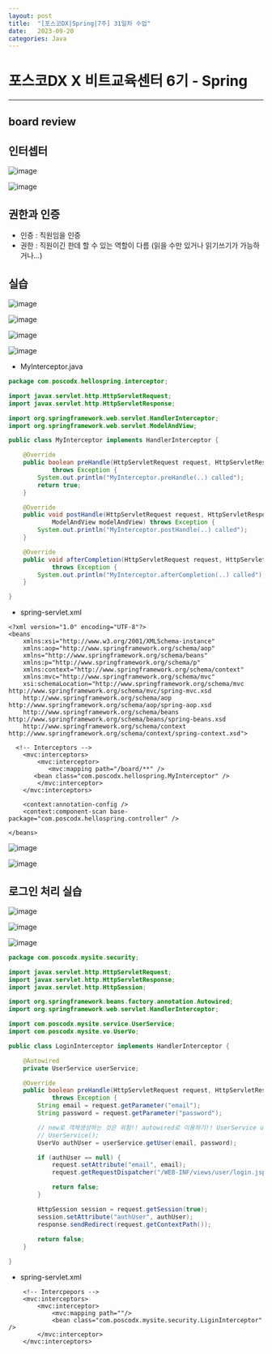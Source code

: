 ```yaml
---
layout: post
title:  "[포스코DX|Spring|7주] 31일차 수업"
date:   2023-09-20
categories: Java
---
```


# 포스코DX X 비트교육센터 6기 - Spring

---

## board review


## 인터셉터

![image](https://github.com/talkingOrange/talkingOrange.github.io/assets/88815795/67243c9b-5237-48cf-9d96-d61181346cf7)

![image](https://github.com/talkingOrange/talkingOrange.github.io/assets/88815795/2debc780-76d4-46b0-91ee-b3a2cd47f967)


## 권한과 인증

- 인증 : 직원임을 인증
- 권한 : 직원이긴 한데 할 수 있는 역할이 다름 (읽을 수만 있거나 읽기쓰기가 가능하거나...)


## 실습

![image](https://github.com/talkingOrange/talkingOrange.github.io/assets/88815795/72259c9d-0b76-4074-8bae-9ba725ee526d)

![image](https://github.com/talkingOrange/talkingOrange.github.io/assets/88815795/c5e6cd38-0647-45ef-b7d1-6a490f8b36d5)

![image](https://github.com/talkingOrange/talkingOrange.github.io/assets/88815795/d1a26531-ac0d-4554-b3d1-4c34a014b761)

![image](https://github.com/talkingOrange/talkingOrange.github.io/assets/88815795/e61677d3-da01-4bfa-809d-a15bb1fbd3d5)

- MyInterceptor.java

```java
package com.poscodx.hellospring.interceptor;

import javax.servlet.http.HttpServletRequest;
import javax.servlet.http.HttpServletResponse;

import org.springframework.web.servlet.HandlerInterceptor;
import org.springframework.web.servlet.ModelAndView;

public class MyInterceptor implements HandlerInterceptor {

	@Override
	public boolean preHandle(HttpServletRequest request, HttpServletResponse response, Object handler)
			throws Exception {
		System.out.println("MyInterceptor.preHandle(..) called");
		return true;
	}

	@Override
	public void postHandle(HttpServletRequest request, HttpServletResponse response, Object handler,
			ModelAndView modelAndView) throws Exception {
		System.out.println("MyInterceptor.postHandle(..) called");
	}

	@Override
	public void afterCompletion(HttpServletRequest request, HttpServletResponse response, Object handler, Exception ex)
			throws Exception {
		System.out.println("MyInterceptor.afterCompletion(..) called");
	}

}

```

- spring-servlet.xml

```
<?xml version="1.0" encoding="UTF-8"?>
<beans
	xmlns:xsi="http://www.w3.org/2001/XMLSchema-instance"
	xmlns:aop="http://www.springframework.org/schema/aop" 
	xmlns="http://www.springframework.org/schema/beans"
	xmlns:p="http://www.springframework.org/schema/p" 
	xmlns:context="http://www.springframework.org/schema/context"
	xmlns:mvc="http://www.springframework.org/schema/mvc"
	xsi:schemaLocation="http://www.springframework.org/schema/mvc http://www.springframework.org/schema/mvc/spring-mvc.xsd
	http://www.springframework.org/schema/aop http://www.springframework.org/schema/aop/spring-aop.xsd
	http://www.springframework.org/schema/beans http://www.springframework.org/schema/beans/spring-beans.xsd
	http://www.springframework.org/schema/context http://www.springframework.org/schema/context/spring-context.xsd">
  
  <!-- Interceptors -->
    <mvc:interceptors>
        <mvc:interceptor>
           <mvc:mapping path="/board/**" /> 
       <bean class="com.poscodx.hellospring.MyInterceptor" />
        </mvc:interceptor>
    </mvc:interceptors>
    
	<context:annotation-config />
	<context:component-scan base-package="com.poscodx.hellospring.controller" />

</beans>

```


![image](https://github.com/talkingOrange/talkingOrange.github.io/assets/88815795/d2bddbb7-c27c-4c50-b147-b103b47a0002)

![image](https://github.com/talkingOrange/talkingOrange.github.io/assets/88815795/604234f8-7cb5-4631-abb3-2d0fc196c901)




## 로그인 처리 실습

![image](https://github.com/talkingOrange/talkingOrange.github.io/assets/88815795/aba5eb41-e13e-408b-8936-c1783d7c2f5b)

![image](https://github.com/talkingOrange/talkingOrange.github.io/assets/88815795/3935d929-b207-409b-b3fe-d89ab5db266a)

![image](https://github.com/talkingOrange/talkingOrange.github.io/assets/88815795/c05d2dc2-25ce-42f2-a02b-9ea04e422a5d)


```java
package com.poscodx.mysite.security;

import javax.servlet.http.HttpServletRequest;
import javax.servlet.http.HttpServletResponse;
import javax.servlet.http.HttpSession;

import org.springframework.beans.factory.annotation.Autowired;
import org.springframework.web.servlet.HandlerInterceptor;

import com.poscodx.mysite.service.UserService;
import com.poscodx.mysite.vo.UserVo;

public class LoginInterceptor implements HandlerInterceptor {

	@Autowired
	private UserService userService;

	@Override
	public boolean preHandle(HttpServletRequest request, HttpServletResponse response, Object handler)
			throws Exception {
		String email = request.getParameter("email");
		String password = request.getParameter("password");

		// new로 객체생성하는 것은 위험!! autowired로 이용하기!! UserService userService = new
		// UserService();
		UserVo authUser = userService.getUser(email, password);

		if (authUser == null) {
			request.setAttribute("email", email);
			request.getRequestDispatcher("/WEB-INF/views/user/login.jsp").forward(request, response);

			return false;
		}

		HttpSession session = request.getSession(true);
		session.setAttribute("authUser", authUser);
		response.sendRedirect(request.getContextPath());
		
		return false;
	}

}

```

- spring-servlet.xml

```console
	<!-- Intercpepors -->
	<mvc:interceptors>
		<mvc:interceptor>
			<mvc:mapping path=""/>
			<bean class="com.poscodx.mysite.security.LiginInterceptor" />
		</mvc:interceptor>
	</mvc:interceptors>
```
